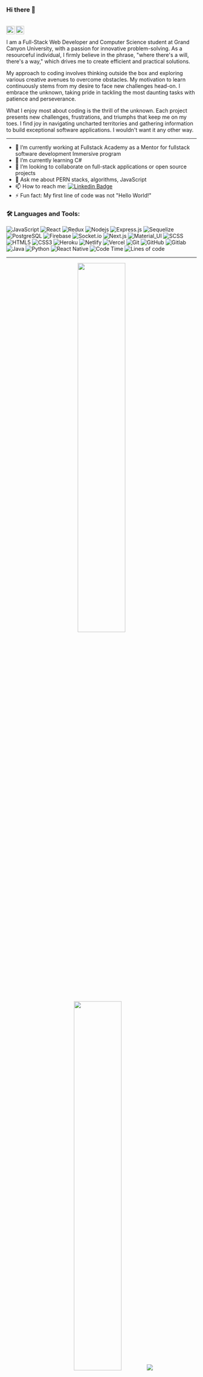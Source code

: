 ### Hi there 👋

<br/>

<a href="https://www.linkedin.com/in/sulaiman-marey/">
  <img align="left" alt="Sul's Linkedin" width="22px" src="https://cdn.jsdelivr.net/npm/simple-icons@v3/icons/linkedin.svg" />
</a>

<a href="mailto:marey119988@gmail.com">
  <img align="left" alt="Sul's Email" width="22px" src="https://cdn.jsdelivr.net/npm/simple-icons@v3/icons/gmail.svg" />
</a>


<br />

<br/>
I am a Full-Stack Web Developer and Computer Science student at Grand Canyon University, with a passion for innovative problem-solving. As a resourceful individual, I firmly believe in the phrase, "where there's a will, there's a way," which drives me to create efficient and practical solutions.

My approach to coding involves thinking outside the box and exploring various creative avenues to overcome obstacles. My motivation to learn continuously stems from my desire to face new challenges head-on. I embrace the unknown, taking pride in tackling the most daunting tasks with patience and perseverance.

What I enjoy most about coding is the thrill of the unknown. Each project presents new challenges, frustrations, and triumphs that keep me on my toes. I find joy in navigating uncharted territories and gathering information to build exceptional software applications. I wouldn't want it any other way.




------

- 🔭 I’m currently working at Fullstack Academy as a Mentor for fullstack software development Immersive program
- 🌱 I’m currently learning C#
- 👯 I’m looking to collaborate on full-stack applications or open source projects
- 💬 Ask me about PERN stacks, algorithms, JavaScript
- 📫 How to reach me: [![Linkedin Badge](https://img.shields.io/badge/-Adam_Marey-blue?style=flat-square&logo=Linkedin&logoColor=white&link=https://www.linkedin.com/in/aman-atg/)](https://www.linkedin.com/in/sulaiman-marey/)
- ⚡ Fun fact: My first line of code was not "Hello World!"


### 🛠️ Languages and Tools:

![JavaScript](https://img.shields.io/badge/-JavaScript-brown?style=flat-square&logo=javascript)
![React](https://img.shields.io/badge/-React-brown?style=flat-square&logo=react)
![Redux](https://img.shields.io/badge/-Redux-brown?style=flat-square&logo=Redux)
![Nodejs](https://img.shields.io/badge/-Nodejs-brown?style=flat-square&logo=Node.js)
![Express.js](https://img.shields.io/badge/-Express-brown?style=flat-square&logo=expressjs)
![Sequelize](https://img.shields.io/badge/-Sequelize-brown?style=flat-square&logo=sequelize)
![PostgreSQL](https://img.shields.io/badge/-PostgreSQL-brown?style=flat-square&logo=Postgresql)
![Firebase](https://img.shields.io/badge/-Firebase-brown?style=flat-square&logo=Firebase)
![Socket.io](https://img.shields.io/badge/-Socket-brown?style=flat-square&logo=socket.io)
![Next.js](https://img.shields.io/badge/-Next-brown?style=flat-square&logo=Next.js)
![Material_UI](https://img.shields.io/badge/-Material_UI-brown?style=flat-square&logo=material-ui)
![SCSS](https://img.shields.io/badge/-SCSS-brown?style=flat-square&logo=SASS)
![HTML5](https://img.shields.io/badge/-HTML5-brown?style=flat-square&logo=html5&logoColor=white)
![CSS3](https://img.shields.io/badge/-CSS3-brown?style=flat-square&logo=css3)
![Heroku](https://img.shields.io/badge/-Heroku-brown?style=flat-square&logo=heroku)
![Netlify](https://img.shields.io/badge/-Netlify-brown?style=flat-square&logo=netlify)
![Vercel](https://img.shields.io/badge/-Vercel-brown?style=flat-square&logo=vercel)
![Git](https://img.shields.io/badge/-Git-brown?style=flat-square&logo=git)
![GitHub](https://img.shields.io/badge/-GitHub-brown?style=flat-square&logo=github)
![Gitlab](https://img.shields.io/badge/-Gitlab-brown?style=flat-square&logo=gitlab)
![Java](https://img.shields.io/badge/-Java-brown?style=flat-square&logo=java)
![Python](https://img.shields.io/badge/-Python-brown?style=flat-square&logo=python)
![React Native](https://img.shields.io/badge/-React_Native-brown?style=flat-square&logo=react_native)
![Code Time](http://img.shields.io/badge/Code%20Time-772%20hrs%2042%20mins-blue)
![Lines of code](https://img.shields.io/badge/From%20Hello%20World%20I%27ve%20Written-293%20Thousand%20lines%20of%20code-blue)

------------
<p align="center">
  <img height="50%" width="auto" src ="https://github-readme-stats.vercel.app/api?username=adam-marey&show_icons=true&count_private=true&theme=darcula&hide_border=true&hide=issues,contribs&bg_color=00000000">
  <img height="50%" width="auto" src ="https://github-readme-stats.vercel.app/api/top-langs/?username=adam-marey&layout=compact&hide_border=true&theme=darcula&bg_color=00000000&langs_count=6&hide=jupyter%20notebook,tex,css,php">
  <img src ="https://github-readme-streak-stats.herokuapp.com?user=adam-marey&theme=darcula&hide_border=true&background=FFFFFF00">
  <br>
  <br>
</p>

--------------
![CodeWars](https://www.codewars.com/users/Sulaiman212/badges/large)
